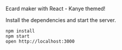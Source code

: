 Ecard maker with React - Kanye themed!

Install the dependencies and start the server.

```
npm install
npm start
open http://localhost:3000
```